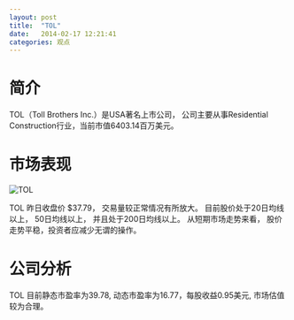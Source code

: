 ```yaml
---
layout: post
title:  "TOL"
date:   2014-02-17 12:21:41
categories: 观点
---
```


# 简介
TOL（Toll Brothers Inc.）是USA著名上市公司，
公司主要从事Residential Construction行业，当前市值6403.14百万美元。

# 市场表现

![TOL](http://finviz.com/chart.ashx?t=TOL&ty=c&ta=1&p=d&s=l)

TOL 昨日收盘价 $37.79，
交易量较正常情况有所放大。
目前股价处于20日均线以上，
50日均线以上，
并且处于200日均线以上。
从短期市场走势来看，
股价走势平稳，投资者应减少无谓的操作。

# 公司分析
TOL 目前静态市盈率为39.78, 动态市盈率为16.77，每股收益0.95美元,
市场估值较为合理。
